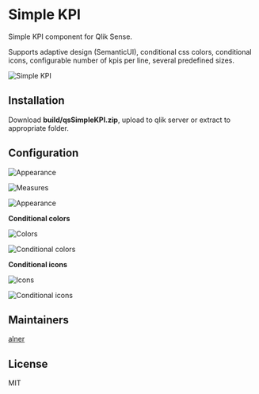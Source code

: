 # Simple KPI

Simple KPI component for Qlik Sense.

Supports adaptive design (SemanticUI), conditional css colors, conditional icons, configurable number of kpis per line, several predefined sizes.

![Simple KPI](https://raw.githubusercontent.com/alner/qsStatisticBlock/screenshots/screenshots/SimpleKPI.png)

## Installation

Download **build/qsSimpleKPI.zip**, upload to qlik server or extract to appropriate folder.

## Configuration

![Appearance](https://raw.githubusercontent.com/alner/qsStatisticBlock/screenshots/screenshots/Appearance2.png)

![Measures](https://raw.githubusercontent.com/alner/qsStatisticBlock/screenshots/screenshots/Measures.png)

![Appearance](https://raw.githubusercontent.com/alner/qsStatisticBlock/screenshots/screenshots/Appearance.png)

**Conditional colors**

![Colors](https://raw.githubusercontent.com/alner/qsStatisticBlock/screenshots/screenshots/Colors.png)

![Conditional colors](https://raw.githubusercontent.com/alner/qsStatisticBlock/screenshots/screenshots/ConditionalColors.png)

**Conditional icons**

![Icons](https://raw.githubusercontent.com/alner/qsStatisticBlock/screenshots/screenshots/Icons.png)

![Conditional icons](https://raw.githubusercontent.com/alner/qsStatisticBlock/screenshots/screenshots/ConditionalIcons.png)

## Maintainers

[alner](https://github.com/alner)

## License

MIT
